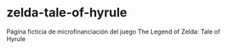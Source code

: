 # zelda-tale-of-hyrule
Página ficticia de microfinanciación del juego The Legend of Zelda: Tale of Hyrule
